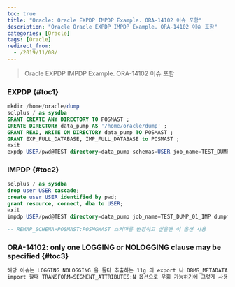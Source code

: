 ```yaml
---
toc: true
title: "Oracle: Oracle EXPDP IMPDP Example. ORA-14102 이슈 포함"
description: "Oracle Oracle EXPDP IMPDP Example. ORA-14102 이슈 포함"
categories: [Oracle]
tags: [Oracle]
redirect_from:
  - /2019/11/08/
---
```


> Oracle EXPDP IMPDP Example. ORA-14102 이슈 포함

### EXPDP {#toc1}

```sql
mkdir /home/oracle/dump
sqlplus / as sysdba
GRANT CREATE ANY DIRECTORY TO POSMAST ;   
CREATE DIRECTORY data_pump AS '/home/oracle/dump' ; 
GRANT READ, WRITE ON DIRECTORY data_pump TO POSMAST ;  
GRANT EXP_FULL_DATABASE, IMP_FULL_DATABASE to POSMAST ;
exit
expdp USER/pwd@TEST directory=data_pump schemas=USER job_name=TEST_DUMP_01_EXP dumpfile=expdpTEST.dmp logfile=expdpTEST.log
```

### IMPDP {#toc2}
```sql
sqlplus / as sysdba
drop user USER cascade;
create user USER identified by pwd;
grant resource, connect, dba to USER;
exit
impdp USER/pwd@TEST directory=data_pump job_name=TEST_DUMP_01_IMP dumpfile=expdpTEST.dmp logfile=impdpTEST.log TRANSFORM=SEGMENT_ATTRIBUTES:N

-- REMAP_SCHEMA=POSMAST:POSMGMAST 스키마를 변경하고 싶을땐 이 옵션 사용
```

### ORA-14102: only one LOGGING or NOLOGGING clause may be specified {#toc3}
```md
해당 이슈는 LOGGING NOLOGGING 을 둘다 추출하는 11g 의 export 나 DBMS_METADATA 쪽의 에러인데,
import 할때 TRANSFORM=SEGMENT_ATTRIBUTES:N 옵션으로 우회 가능하기에 그렇게 사용중. 필요에 따라 추가적으로 LOGGING, NOLOGING 확인하고 변경을 해야할 수도
```

[^1]: This is a footnote.

[kramdown]: https://kramdown.gettalong.org/
[My Blog]: https://marindie.github.io